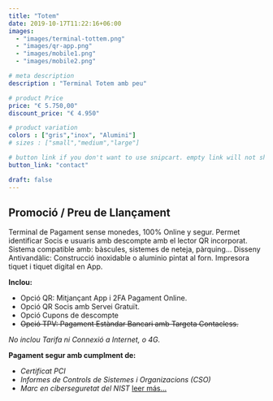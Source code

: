 ```yaml
---
title: "Totem"
date: 2019-10-17T11:22:16+06:00
images: 
  - "images/terminal-tottem.png"
  - "images/qr-app.png"
  - "images/mobile1.png"
  - "images/mobile2.png"

# meta description
description : "Terminal Totem amb peu"

# product Price
price: "€ 5.750,00"
discount_price: "€ 4.950"

# product variation
colors : ["gris","inox", "Alumini"]
# sizes : ["small","medium","large"]

# button link if you don't want to use snipcart. empty link will not show button
button_link: "contact"

draft: false
---
```

## Promoció / Preu de Llançament
Terminal de Pagament sense monedes, 100% Online y segur.
Permet identificar Socis e usuaris amb descompte amb el lector QR incorporat.
Sistema compatible amb: bàscules, sistemes de neteja, pàrquing...
Disseny Antivandàlic: Construcció inoxidable o aluminio pintat al forn.
Impresora tiquet i tiquet digital en App.

**Inclou:**
- Opció QR: Mitjançant App i 2FA Pagament Online.
- Opció QR Socis amb Servei Gratuït.
- Opció Cupons de descompte
- ~~Opció TPV: Pagament Estàndar Bancari amb Targeta Contacless.~~

*No inclou Tarifa ni Connexió a Internet, o 4G.*

**Pagament segur amb cumplment de:**
- *Certificat PCI*
- *Informes de Controls de Sistemes i Organizacions (CSO)*
- *Marc en ciberseguretat del NIST*
[leer más...](/terms-conditions/)

